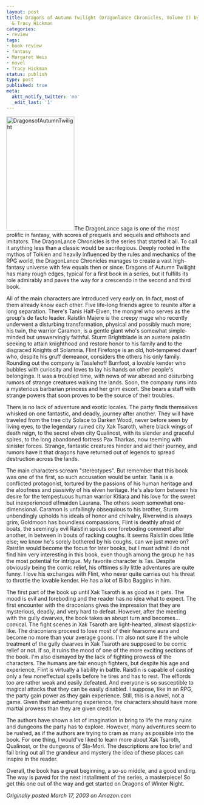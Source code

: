 ```yaml
---
layout: post
title: Dragons of Autumn Twilight (Dragonlance Chronicles, Volume I) by Margaret Weis
  & Tracy Hickman
categories:
- review
tags:
- book review
- fantasy
- Margaret Weis
- novel
- Tracy Hickman
status: publish
type: post
published: true
meta:
  aktt_notify_twitter: 'no'
  _edit_last: '1'
---
```

<img title="DragonsofAutumnTwilight" src="http://www.yentran.org/blog/wp-content/uploads/2011/09/DragonsofAutumnTwilight.jpg" width="179" height="300" />The DragonLance saga is one of the most prolific in fantasy, with scores of prequels and sequels and offshoots and imitators. The DragonLance Chronicles is the series that started it all. To call it anything less than a classic would be sacrilegious. Deeply rooted in the mythos of Tolkien and heavily influenced by the rules and mechanics of the RPG world, the DragonLance Chronicles manages to create a vast high-fantasy universe with few equals then or since. Dragons of Autumn Twilight has many rough edges, typical for a first book in a series, but it fulfills its role admirably and paves the way for a crescendo in the second and third book.

All of the main characters are introduced very early on. In fact, most of them already know each other. Five life-long friends agree to reunite after a long separation. There's Tanis Half-Elven, the mongrel who serves as the group's de facto leader. Raistlin Majere is the creepy mage who recently underwent a disturbing transformation, physical and possibly much more; his twin, the warrior Caramon, is a gentle giant who's somewhat simple-minded but unswervingly faithful. Sturm Brightblade is an austere paladin seeking to attain knighthood and restore honor to his family and to the disgraced Knights of Solamnia. Flint Fireforge is an old, hot-tempered dwarf who, despite his gruff demeanor, considers the others his only family. Rounding out the company is Tasslehoff Burrfoot, a lovable kender who bubbles with curiosity and loves to lay his hands on other people's belongings. It was a troubled time, with news of war abroad and disturbing rumors of strange creatures walking the lands. Soon, the company runs into a mysterious barbarian princess and her grim escort. She bears a staff with strange powers that soon proves to be the source of their troubles.

There is no lack of adventure and exotic locales. The party finds themselves whisked on one fantastic, and deadly, journey after another. They will have traveled from the tree city Solace to Darken Wood, never before seen by living eyes, to the legendary ruined city Xak Tsaroth, where black wings of death reign, to the secret elven city Qualinost, with its slender and graceful spires, to the long abandoned fortress Pax Tharkas, now teeming with sinister forces. Strange, fantastic creatures hinder and aid their journey, and rumors have it that dragons have returned out of legends to spread destruction across the lands.

The main characters scream "stereotypes". But remember that this book was one of the first, so such accusation would be unfair. Tanis is a conflicted protagonist, tortured by the passions of his human heritage and the aloofness and passivity of his elven heritage. He's also torn between his desire for the tempestuous human warrior Kitiara and his love for the sweet but inexperienced elfmaiden Laurana. The others seem somewhat one-dimensional. Caramon is unfailingly obsequious to his brother, Sturm unbendingly upholds his ideals of honor and chilvalry, Riverwind is always grim, Goldmoon has boundless compassions, Flint is deathly afraid of boats, the seemingly evil Raistlin spouts one foreboding comment after another, in between in bouts of racking coughs. It seems Raistlin does little else; we know he's sorely bothered by his coughs, can we just move on? Raistlin would become the focus for later books, but I must admit I do not find him very interesting in this book, even though among the group he has the most potential for intrigue. My favorite character is Tas. Despite obviously being the comic relief, his ofttimes silly little adventures are quite funny. I love his exchanges with Flint, who never quite carries out his threat to throttle the lovable kender. He has a lot of Bilbo Baggins in him.

The first part of the book up until Xak Tsaroth is as good as it gets. The mood is evil and foreboding and the reader has no idea what to expect. The first encounter with the draconians gives the impression that they are mysterious, deadly, and very hard to defeat. However, after the meeting with the gully dwarves, the book takes an abrupt turn and becomes... comical. The fight scenes in Xak Tsaroth are light-hearted, almost slapstick-like. The draconians proceed to lose most of their fearsome aura and become no more than your average goons. I'm also not sure if the whole treatment of the gully dwarves in Xak Tsaroth are supposed to be comic relief or not. If so, it ruins the mood of one of the more exciting sections of the book. I'm also dismayed by the lack of fighting prowess of the characters. The humans are fair enough fighters, but despite his age and experience, Flint is virtually a liability in battle. Raistlin is capable of casting only a few noneffectual spells before he tires and has to rest. The elflords too are rather weak and easily defeated. And everyone is so susceptible to magical attacks that they can be easily disabled. I suppose, like in an RPG, the party gain power as they gain experience. Still, this is a novel, not a game. Given their adventuring experience, the characters should have more martial prowess than they are given credit for.

The authors have shown a lot of imagination in bring to life the many ruins and dungeons the party has to explore. However, many adventures seem to be rushed, as if the authors are trying to cram as many as possible into the book. For one thing, I would've liked to learn more about Xak Tsaroth, Qualinost, or the dungeons of Sla-Mori. The descriptions are too brief and fail bring out all the grandeur and mystery the idea of these places can inspire in the reader.

Overall, the book has a great beginning, a so-so middle, and a good ending. The way is paved for the next installment of the series, a masterpiece! So get this one out of the way and get started on Dragons of Winter Night.

*Originally posted March 17, 2003 on Amazon.com*
